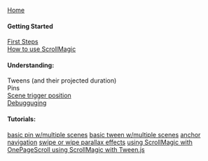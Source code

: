 [Home](https://github.com/janpaepke/ScrollMagic/wiki)

#### Getting Started
[First Steps](./Getting-Started-:-First-Steps)  
[How to use ScrollMagic](./Getting-Started-:-How-to-use-ScrollMagic)  

#### Understanding:
Tweens (and their projected duration)  
Pins  
[Scene trigger position](./Understanding-:-The-scene-trigger-position)  
[Debugguging](./Understanding-:-Debugging)  

#### Tutorials:
[basic pin w/multiple scenes](./Tutorial-:-Basic-Pin)
[basic tween w/multiple scenes](./Tutorial-:-Basic-Tween)
[anchor navigation](./Tutorial-:-Anchor-Navigation)
[swipe or wipe ](#)
[parallax effects](#)
[using ScrollMagic with OnePageScroll ](#)
[using ScrollMagic with Tween.js ](#)